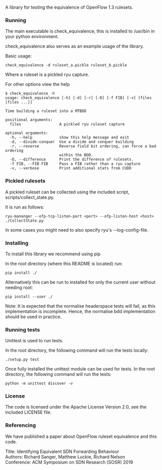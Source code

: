 A library for testing the equivalence of OpenFlow 1.3 rulesets.


### Running

The main executable is check_equivalence, this is installed to
/usr/bin in your python environment.

check_equivalence also serves as an example usage of the library.

Basic usage:
```
check_equivalence -d ruleset_a.pickle ruleset_b.pickle
```
Where a ruleset is a pickled ryu capture.

For other options view the help
```
$ check_equivalence -h
usage: check_equivalence [-h] [-d] [-r] [-D] [-f FIB] [-v] [files [files ...]]

Time building a ruleset into a MTBDD

positional arguments:
  files                 A pickled ryu ruleset capture

optional arguments:
  -h, --help            show this help message and exit
  -d, --divide-conquer  Use a divide and conquer building
  -r, --reverse         Reverse field bit ordering, can force a bad ordering
                        within the BDD.
  -D, --difference      Print the difference of rulesets.
  -f FIB, --FIB FIB     Pass a FIB rather than a ryu capture
  -v, --verbose         Print additional stats from CUDD
```

### Pickled rulesets

A pickled ruleset can be collected using the included script, scripts/collect_state.py.


It is run as follows:
```
ryu-mananger --ofp-tcp-listen-port <port> --ofp-listen-host <host> ./CollectState.py
```

In some cases you might need to also specify ryu's --log-config-file.

### Installing
To install this library we recommend using pip

In the root directory (where this README is located) run:
```
pip install ./
```

Alternatively this can be run to installed for only the current user
without needing root:
```
pip install --user ./
```

Note: It is expected that the normalise headerspace tests will fail, as this
implementation is incomplete. Hence, the normalise bdd implementation
should be used in practice.

### Running tests

Unittest is used to run tests.

In the root directory, the following command will run the tests locally:
```
./setup.py test
```

Once fully installed the unittest module can be used for tests.
In the root directory, the following command will run the tests:
```
python -m unittest discover -v
```

### License

The code is licensed under the Apache License Version 2.0, see the included
LICENSE file.

### Referencing

We have published a paper about OpenFlow ruleset equivalence and this code.

Title: Identifying Equivalent SDN Forwarding Behaviour \
Authors: Richard Sanger, Matthew Luckie, Richard Nelson \
Conference: ACM Symposium on SDN Research (SOSR) 2019
